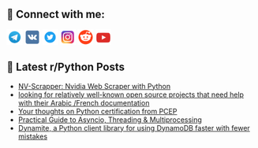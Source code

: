 ## 🔎 Connect with me:
[<img src="https://github.com/bullbesh/bullbesh/blob/main/images/Telegram.png" width="32" height="32" />](https://t.me/bullbesh)
[<img src="https://github.com/bullbesh/bullbesh/blob/main/images/VK.png" width="32" height="32" />](https://vk.com/bullbesh)
[<img src="https://github.com/bullbesh/bullbesh/blob/main/images/Twitter.png" width="32" height="32" />](https://twitter.com/bullbesh1)
[<img src="https://github.com/bullbesh/bullbesh/blob/main/images/Instagram.png" width="32" height="32" />](https://www.instagram.com/bullbesh)
[<img src="https://github.com/bullbesh/bullbesh/blob/main/images/Reddit.png" width="32" height="32" />](https://www.reddit.com/user/bullbesh)
[<img src="https://github.com/bullbesh/bullbesh/blob/main/images/YouTube.png" width="32" height="32" />](https://www.youtube.com/channel/UCtfjRs6uzgq5mfm8S06WTcg)

## 📕 Latest r/Python Posts
<!-- BLOG-POST-LIST:START -->
- [NV-Scrapper: Nvidia Web Scraper with Python](https://www.reddit.com/r/Python/comments/wep0qj/nvscrapper_nvidia_web_scraper_with_python/)
- [looking for relatively well-known open source projects that need help with their Arabic /French documentation](https://www.reddit.com/r/Python/comments/weo523/looking_for_relatively_wellknown_open_source/)
- [Your thoughts on Python certification from PCEP](https://www.reddit.com/r/Python/comments/wemjjt/your_thoughts_on_python_certification_from_pcep/)
- [Practical Guide to Asyncio, Threading &amp; Multiprocessing](https://www.reddit.com/r/Python/comments/wemgda/practical_guide_to_asyncio_threading/)
- [Dynamite, a Python client library for using DynamoDB faster with fewer mistakes](https://www.reddit.com/r/Python/comments/wem5bn/dynamite_a_python_client_library_for_using/)
<!-- BLOG-POST-LIST:END -->
